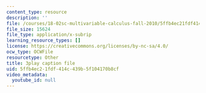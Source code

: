 ```yaml
---
content_type: resource
description: ''
file: /courses/18-02sc-multivariable-calculus-fall-2010/5ffb4ec21fdf414c439b5f104170b8cf_ocdM30Wm_8g.srt
file_size: 15624
file_type: application/x-subrip
learning_resource_types: []
license: https://creativecommons.org/licenses/by-nc-sa/4.0/
ocw_type: OCWFile
resourcetype: Other
title: 3play caption file
uid: 5ffb4ec2-1fdf-414c-439b-5f104170b8cf
video_metadata:
  youtube_id: null
---
```

